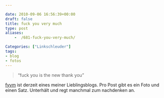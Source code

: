 ```yaml
---

date: 2010-09-06 16:56:39+00:00
draft: false
title: fuck you very much
type: post
aliases:
    -  /681-fuck-you-very-much/

Categories: ["Linkschleuder"]
tags:
- blog
- fotos
---
```


> “fuck you is the new thank you”

[fyvm](http://fuckyouverymuch.dk/) ist derzeit eines meiner Lieblingsblogs. Pro Post gibt es ein Foto und einen Satz. Unterhält und regt manchmal zum nachdenken an.

